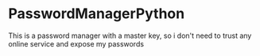# PasswordManagerPython
This is a password manager with a master key, so i don't need to trust any online service and expose my passwords
